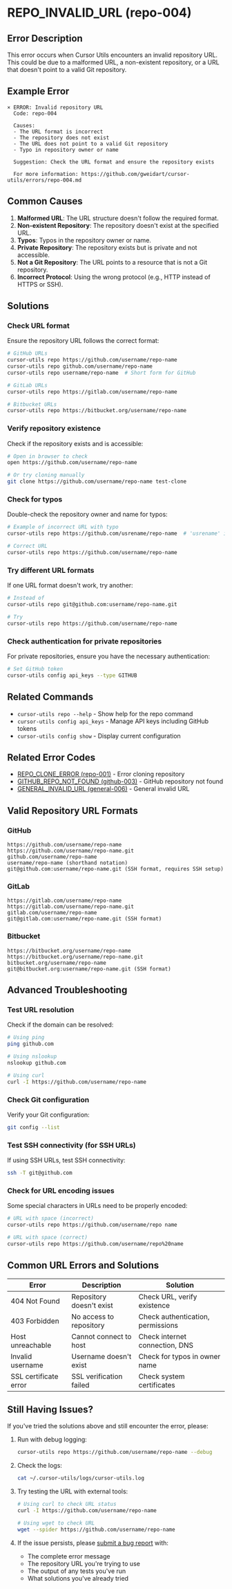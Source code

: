# REPO_INVALID_URL (repo-004)

## Error Description

This error occurs when Cursor Utils encounters an invalid repository URL. This could be due to a malformed URL, a non-existent repository, or a URL that doesn't point to a valid Git repository.

## Example Error

```
× ERROR: Invalid repository URL
  Code: repo-004
  
  Causes:
  - The URL format is incorrect
  - The repository does not exist
  - The URL does not point to a valid Git repository
  - Typo in repository owner or name
  
  Suggestion: Check the URL format and ensure the repository exists
  
  For more information: https://github.com/gweidart/cursor-utils/errors/repo-004.md
```

## Common Causes

1. **Malformed URL**: The URL structure doesn't follow the required format.
2. **Non-existent Repository**: The repository doesn't exist at the specified URL.
3. **Typos**: Typos in the repository owner or name.
4. **Private Repository**: The repository exists but is private and not accessible.
5. **Not a Git Repository**: The URL points to a resource that is not a Git repository.
6. **Incorrect Protocol**: Using the wrong protocol (e.g., HTTP instead of HTTPS or SSH).

## Solutions

### Check URL format

Ensure the repository URL follows the correct format:

```bash
# GitHub URLs
cursor-utils repo https://github.com/username/repo-name
cursor-utils repo github.com/username/repo-name
cursor-utils repo username/repo-name  # Short form for GitHub

# GitLab URLs
cursor-utils repo https://gitlab.com/username/repo-name

# Bitbucket URLs
cursor-utils repo https://bitbucket.org/username/repo-name
```

### Verify repository existence

Check if the repository exists and is accessible:

```bash
# Open in browser to check
open https://github.com/username/repo-name

# Or try cloning manually
git clone https://github.com/username/repo-name test-clone
```

### Check for typos

Double-check the repository owner and name for typos:

```bash
# Example of incorrect URL with typo
cursor-utils repo https://github.com/usrename/repo-name  # 'usrename' instead of 'username'

# Correct URL
cursor-utils repo https://github.com/username/repo-name
```

### Try different URL formats

If one URL format doesn't work, try another:

```bash
# Instead of
cursor-utils repo git@github.com:username/repo-name.git

# Try
cursor-utils repo https://github.com/username/repo-name
```

### Check authentication for private repositories

For private repositories, ensure you have the necessary authentication:

```bash
# Set GitHub token
cursor-utils config api_keys --type GITHUB
```

## Related Commands

- `cursor-utils repo --help` - Show help for the repo command
- `cursor-utils config api_keys` - Manage API keys including GitHub tokens
- `cursor-utils config show` - Display current configuration

## Related Error Codes

- [REPO_CLONE_ERROR (repo-001)](repo-001.md) - Error cloning repository
- [GITHUB_REPO_NOT_FOUND (github-003)](github-003.md) - GitHub repository not found
- [GENERAL_INVALID_URL (general-006)](general-006.md) - General invalid URL

## Valid Repository URL Formats

### GitHub

```
https://github.com/username/repo-name
https://github.com/username/repo-name.git
github.com/username/repo-name
username/repo-name (shorthand notation)
git@github.com:username/repo-name.git (SSH format, requires SSH setup)
```

### GitLab

```
https://gitlab.com/username/repo-name
https://gitlab.com/username/repo-name.git
gitlab.com/username/repo-name
git@gitlab.com:username/repo-name.git (SSH format)
```

### Bitbucket

```
https://bitbucket.org/username/repo-name
https://bitbucket.org/username/repo-name.git
bitbucket.org/username/repo-name
git@bitbucket.org:username/repo-name.git (SSH format)
```

## Advanced Troubleshooting

### Test URL resolution

Check if the domain can be resolved:

```bash
# Using ping
ping github.com

# Using nslookup
nslookup github.com

# Using curl
curl -I https://github.com/username/repo-name
```

### Check Git configuration

Verify your Git configuration:

```bash
git config --list
```

### Test SSH connectivity (for SSH URLs)

If using SSH URLs, test SSH connectivity:

```bash
ssh -T git@github.com
```

### Check for URL encoding issues

Some special characters in URLs need to be properly encoded:

```bash
# URL with space (incorrect)
cursor-utils repo https://github.com/username/repo name

# URL with space (correct)
cursor-utils repo https://github.com/username/repo%20name
```

## Common URL Errors and Solutions

| Error | Description | Solution |
|-------|-------------|----------|
| 404 Not Found | Repository doesn't exist | Check URL, verify existence |
| 403 Forbidden | No access to repository | Check authentication, permissions |
| Host unreachable | Cannot connect to host | Check internet connection, DNS |
| Invalid username | Username doesn't exist | Check for typos in owner name |
| SSL certificate error | SSL verification failed | Check system certificates |

## Still Having Issues?

If you've tried the solutions above and still encounter the error, please:

1. Run with debug logging:
   ```bash
   cursor-utils repo https://github.com/username/repo-name --debug
   ```

2. Check the logs:
   ```bash
   cat ~/.cursor-utils/logs/cursor-utils.log
   ```

3. Try testing the URL with external tools:
   ```bash
   # Using curl to check URL status
   curl -I https://github.com/username/repo-name
   
   # Using wget to check URL
   wget --spider https://github.com/username/repo-name
   ```

4. If the issue persists, please [submit a bug report](https://github.com/gweidart/cursor-utils/issues) with:
   - The complete error message
   - The repository URL you're trying to use
   - The output of any tests you've run
   - What solutions you've already tried 